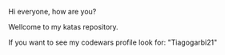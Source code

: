 Hi everyone, how are you?

Wellcome to my katas repository.

If you want to see my codewars profile look for: "Tiagogarbi21"